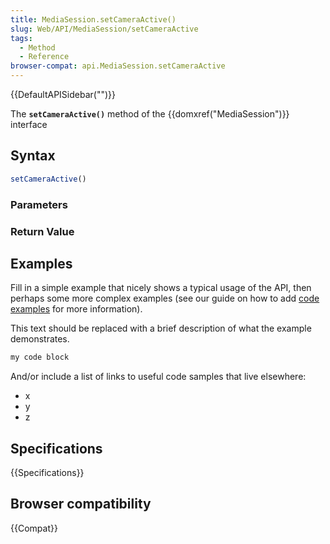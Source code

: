 ```yaml
---
title: MediaSession.setCameraActive()
slug: Web/API/MediaSession/setCameraActive
tags:
  - Method
  - Reference
browser-compat: api.MediaSession.setCameraActive
---
```

{{DefaultAPISidebar("")}}

The **`setCameraActive()`** method of the {{domxref("MediaSession")}} interface 

## Syntax

```js
setCameraActive()
```

### Parameters



### Return Value



## Examples

Fill in a simple example that nicely shows a typical usage of the API, then perhaps some more complex examples (see our guide on how to add [code examples](/en-US/docs/MDN/Contribute/Structures/Code_examples) for more information).

This text should be replaced with a brief description of what the example demonstrates.

```js
my code block
```

And/or include a list of links to useful code samples that live elsewhere:

*   x
*   y
*   z

## Specifications

{{Specifications}}

## Browser compatibility

{{Compat}}

